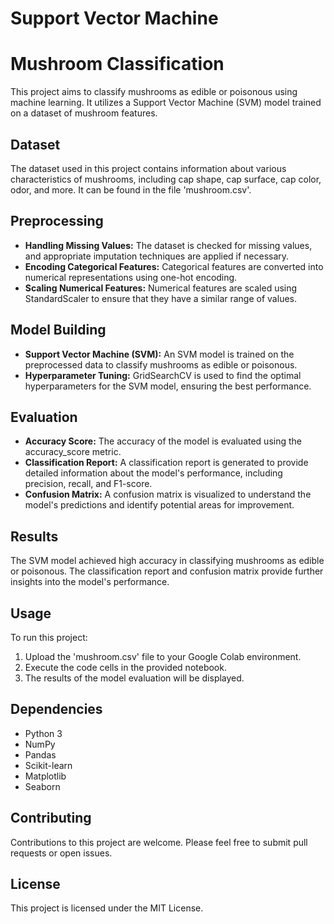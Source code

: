# Support Vector Machine
# Mushroom Classification

This project aims to classify mushrooms as edible or poisonous using machine learning. It utilizes a Support Vector Machine (SVM) model trained on a dataset of mushroom features.

## Dataset

The dataset used in this project contains information about various characteristics of mushrooms, including cap shape, cap surface, cap color, odor, and more. It can be found in the file 'mushroom.csv'.

## Preprocessing

- **Handling Missing Values:** The dataset is checked for missing values, and appropriate imputation techniques are applied if necessary.
- **Encoding Categorical Features:** Categorical features are converted into numerical representations using one-hot encoding.
- **Scaling Numerical Features:** Numerical features are scaled using StandardScaler to ensure that they have a similar range of values.

## Model Building

- **Support Vector Machine (SVM):** An SVM model is trained on the preprocessed data to classify mushrooms as edible or poisonous.
- **Hyperparameter Tuning:** GridSearchCV is used to find the optimal hyperparameters for the SVM model, ensuring the best performance.

## Evaluation

- **Accuracy Score:** The accuracy of the model is evaluated using the accuracy_score metric.
- **Classification Report:** A classification report is generated to provide detailed information about the model's performance, including precision, recall, and F1-score.
- **Confusion Matrix:** A confusion matrix is visualized to understand the model's predictions and identify potential areas for improvement.

## Results

The SVM model achieved high accuracy in classifying mushrooms as edible or poisonous. The classification report and confusion matrix provide further insights into the model's performance.

## Usage

To run this project:

1. Upload the 'mushroom.csv' file to your Google Colab environment.
2. Execute the code cells in the provided notebook.
3. The results of the model evaluation will be displayed.

## Dependencies

- Python 3
- NumPy
- Pandas
- Scikit-learn
- Matplotlib
- Seaborn

## Contributing

Contributions to this project are welcome. Please feel free to submit pull requests or open issues.

## License

This project is licensed under the MIT License.
